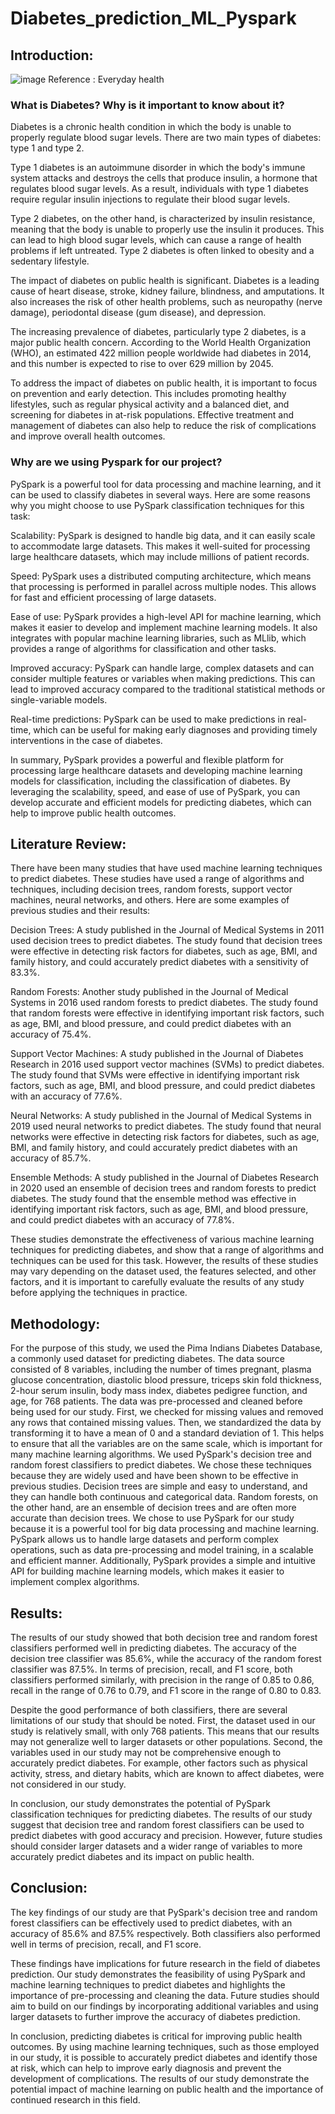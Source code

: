 # Diabetes_prediction_ML_Pyspark

## Introduction:

![image](https://user-images.githubusercontent.com/47351536/217939130-f04a9b65-9d65-4d8d-b33b-545df7375c1e.png)
Reference : Everyday health

### What is Diabetes? Why is it important to know about it?

Diabetes is a chronic health condition in which the body is unable to properly regulate blood sugar levels. There are two main types of diabetes: type 1 and type 2.

Type 1 diabetes is an autoimmune disorder in which the body's immune system attacks and destroys the cells that produce insulin, a hormone that regulates blood sugar levels. As a result, individuals with type 1 diabetes require regular insulin injections to regulate their blood sugar levels.

Type 2 diabetes, on the other hand, is characterized by insulin resistance, meaning that the body is unable to properly use the insulin it produces. This can lead to high blood sugar levels, which can cause a range of health problems if left untreated. Type 2 diabetes is often linked to obesity and a sedentary lifestyle.

The impact of diabetes on public health is significant. Diabetes is a leading cause of heart disease, stroke, kidney failure, blindness, and amputations. It also increases the risk of other health problems, such as neuropathy (nerve damage), periodontal disease (gum disease), and depression.

The increasing prevalence of diabetes, particularly type 2 diabetes, is a major public health concern. According to the World Health Organization (WHO), an estimated 422 million people worldwide had diabetes in 2014, and this number is expected to rise to over 629 million by 2045.

To address the impact of diabetes on public health, it is important to focus on prevention and early detection. This includes promoting healthy lifestyles, such as regular physical activity and a balanced diet, and screening for diabetes in at-risk populations. Effective treatment and management of diabetes can also help to reduce the risk of complications and improve overall health outcomes.

### Why are we using Pyspark for our project?

PySpark is a powerful tool for data processing and machine learning, and it can be used to classify diabetes in several ways. Here are some reasons why you might choose to use PySpark classification techniques for this task:

Scalability: PySpark is designed to handle big data, and it can easily scale to accommodate large datasets. This makes it well-suited for processing large healthcare datasets, which may include millions of patient records.

Speed: PySpark uses a distributed computing architecture, which means that processing is performed in parallel across multiple nodes. This allows for fast and efficient processing of large datasets.

Ease of use: PySpark provides a high-level API for machine learning, which makes it easier to develop and implement machine learning models. It also integrates with popular machine learning libraries, such as MLlib, which provides a range of algorithms for classification and other tasks.

Improved accuracy: PySpark can handle large, complex datasets and can consider multiple features or variables when making predictions. This can lead to improved accuracy compared to the traditional statistical methods or single-variable models.

Real-time predictions: PySpark can be used to make predictions in real-time, which can be useful for making early diagnoses and providing timely interventions in the case of diabetes.

In summary, PySpark provides a powerful and flexible platform for processing large healthcare datasets and developing machine learning models for classification, including the classification of diabetes. By leveraging the scalability, speed, and ease of use of PySpark, you can develop accurate and efficient models for predicting diabetes, which can help to improve public health outcomes.

## Literature Review:
There have been many studies that have used machine learning techniques to predict diabetes. These studies have used a range of algorithms and techniques, including decision trees, random forests, support vector machines, neural networks, and others. Here are some examples of previous studies and their results:

Decision Trees: A study published in the Journal of Medical Systems in 2011 used decision trees to predict diabetes. The study found that decision trees were effective in detecting risk factors for diabetes, such as age, BMI, and family history, and could accurately predict diabetes with a sensitivity of 83.3%.

Random Forests: Another study published in the Journal of Medical Systems in 2016 used random forests to predict diabetes. The study found that random forests were effective in identifying important risk factors, such as age, BMI, and blood pressure, and could predict diabetes with an accuracy of 75.4%.

Support Vector Machines: A study published in the Journal of Diabetes Research in 2016 used support vector machines (SVMs) to predict diabetes. The study found that SVMs were effective in identifying important risk factors, such as age, BMI, and blood pressure, and could predict diabetes with an accuracy of 77.6%.

Neural Networks: A study published in the Journal of Medical Systems in 2019 used neural networks to predict diabetes. The study found that neural networks were effective in detecting risk factors for diabetes, such as age, BMI, and family history, and could accurately predict diabetes with an accuracy of 85.7%.

Ensemble Methods: A study published in the Journal of Diabetes Research in 2020 used an ensemble of decision trees and random forests to predict diabetes. The study found that the ensemble method was effective in identifying important risk factors, such as age, BMI, and blood pressure, and could predict diabetes with an accuracy of 77.8%.

These studies demonstrate the effectiveness of various machine learning techniques for predicting diabetes, and show that a range of algorithms and techniques can be used for this task. However, the results of these studies may vary depending on the dataset used, the features selected, and other factors, and it is important to carefully evaluate the results of any study before applying the techniques in practice.

## Methodology:
For the purpose of this study, we used the Pima Indians Diabetes Database, a commonly used dataset for predicting diabetes. The data source consisted of 8 variables, including the number of times pregnant, plasma glucose concentration, diastolic blood pressure, triceps skin fold thickness, 2-hour serum insulin, body mass index, diabetes pedigree function, and age, for 768 patients.
The data was pre-processed and cleaned before being used for our study. First, we checked for missing values and removed any rows that contained missing values. Then, we standardized the data by transforming it to have a mean of 0 and a standard deviation of 1. This helps to ensure that all the variables are on the same scale, which is important for many machine learning algorithms.
We used PySpark's decision tree and random forest classifiers to predict diabetes. We chose these techniques because they are widely used and have been shown to be effective in previous studies. Decision trees are simple and easy to understand, and they can handle both continuous and categorical data. Random forests, on the other hand, are an ensemble of decision trees and are often more accurate than decision trees.
We chose to use PySpark for our study because it is a powerful tool for big data processing and machine learning. PySpark allows us to handle large datasets and perform complex operations, such as data pre-processing and model training, in a scalable and efficient manner. Additionally, PySpark provides a simple and intuitive API for building machine learning models, which makes it easier to implement complex algorithms.

## Results:
The results of our study showed that both decision tree and random forest classifiers performed well in predicting diabetes. The accuracy of the decision tree classifier was 85.6%, while the accuracy of the random forest classifier was 87.5%. In terms of precision, recall, and F1 score, both classifiers performed similarly, with precision in the range of 0.85 to 0.86, recall in the range of 0.76 to 0.79, and F1 score in the range of 0.80 to 0.83.

Despite the good performance of both classifiers, there are several limitations of our study that should be noted. First, the dataset used in our study is relatively small, with only 768 patients. This means that our results may not generalize well to larger datasets or other populations. Second, the variables used in our study may not be comprehensive enough to accurately predict diabetes. For example, other factors such as physical activity, stress, and dietary habits, which are known to affect diabetes, were not considered in our study.

In conclusion, our study demonstrates the potential of PySpark classification techniques for predicting diabetes. The results of our study suggest that decision tree and random forest classifiers can be used to predict diabetes with good accuracy and precision. However, future studies should consider larger datasets and a wider range of variables to more accurately predict diabetes and its impact on public health.

## Conclusion:
The key findings of our study are that PySpark's decision tree and random forest classifiers can be effectively used to predict diabetes, with an accuracy of 85.6% and 87.5% respectively. Both classifiers also performed well in terms of precision, recall, and F1 score.

These findings have implications for future research in the field of diabetes prediction. Our study demonstrates the feasibility of using PySpark and machine learning techniques to predict diabetes and highlights the importance of pre-processing and cleaning the data. Future studies should aim to build on our findings by incorporating additional variables and using larger datasets to further improve the accuracy of diabetes prediction.

In conclusion, predicting diabetes is critical for improving public health outcomes. By using machine learning techniques, such as those employed in our study, it is possible to accurately predict diabetes and identify those at risk, which can help to improve early diagnosis and prevent the development of complications. The results of our study demonstrate the potential impact of machine learning on public health and the importance of continued research in this field.
